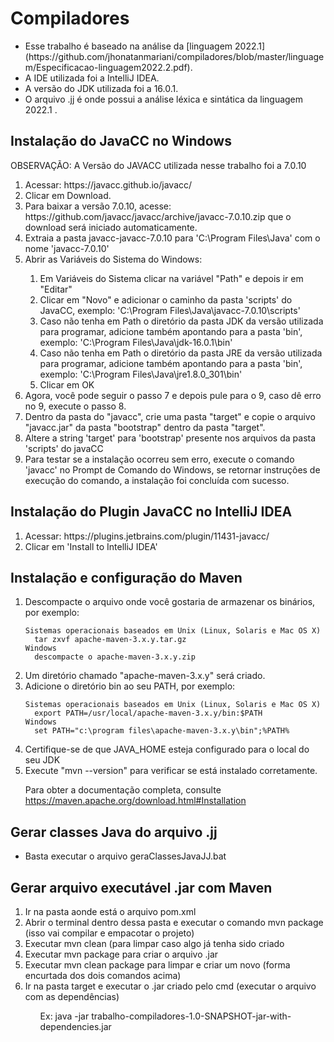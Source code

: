 # Compiladores

<ul>
    <li> Esse trabalho é baseado na análise da [linguagem 2022.1](https://github.com/jhonatanmariani/compiladores/blob/master/linguagem/Especificacao-linguagem2022.2.pdf). </li>
    <li> A IDE utilizada foi a IntelliJ IDEA. </li>
    <li> A versão do JDK utilizada foi a 16.0.1. </li>
    <li> O arquivo .jj é onde possui a análise léxica e sintática da linguagem 2022.1 . </li>
</ul>

## Instalação do JavaCC no Windows

OBSERVAÇÃO: A Versão do JAVACC utilizada nesse trabalho foi a 7.0.10

<ol>
    <li> Acessar: https://javacc.github.io/javacc/ </li>
    <li> Clicar em Download. </li>
    <li> Para baixar a versão 7.0.10, acesse: https://github.com/javacc/javacc/archive/javacc-7.0.10.zip que o download será iniciado automaticamente. </li>
    <li> Extraia a pasta javacc-javacc-7.0.10 para 'C:\Program Files\Java' com o nome 'javacc-7.0.10'</li>
    <li> Abrir as Variáveis do Sistema do Windows:</li>
        <ol>
            <li> Em Variáveis do Sistema clicar na variável "Path" e depois ir em "Editar"  </li> 
            <li> Clicar em "Novo" e adicionar o caminho da pasta 'scripts' do JavaCC, exemplo: 'C:\Program Files\Java\javacc-7.0.10\scripts'
            <li> Caso não tenha em Path o diretório da pasta JDK da versão utilizada para programar, adicione também apontando para a pasta 'bin', exemplo: 'C:\Program Files\Java\jdk-16.0.1\bin' </li>
            <li> Caso não tenha em Path o diretório da pasta JRE da versão utilizada para programar, adicione também apontando para a pasta 'bin', exemplo: 'C:\Program Files\Java\jre1.8.0_301\bin'  </li>
            <li> Clicar em OK </li>
        </ol>
    <li> Agora, você pode seguir o passo 7 e depois pule para o 9, caso dê erro no 9, execute o passo 8.
    <li> Dentro da pasta do "javacc", crie uma pasta "target" e copie o arquivo "javacc.jar" da pasta "bootstrap" dentro da pasta "target".
    <li> Altere a string 'target' para 'bootstrap' presente nos arquivos da pasta 'scripts' do javaCC </li>
    <li> Para testar se a instalação ocorreu sem erro, execute o comando 'javacc' no Prompt de Comando do Windows, se retornar instruções de execução do comando, a instalação foi concluída com sucesso. </li>
</ol>

## Instalação do Plugin JavaCC no IntelliJ IDEA

<ol>
    <li> Acessar: https://plugins.jetbrains.com/plugin/11431-javacc/ </li>
    <li> Clicar em 'Install to IntelliJ IDEA' </li>
</ol>

## Instalação e configuração do Maven
<ol>
  <li> Descompacte o arquivo onde você gostaria de armazenar os binários, por exemplo:</li>

    Sistemas operacionais baseados em Unix (Linux, Solaris e Mac OS X)
      tar zxvf apache-maven-3.x.y.tar.gz
    Windows
      descompacte o apache-maven-3.x.y.zip

 <li> Um diretório chamado "apache-maven-3.x.y" será criado.</li>

 <li> Adicione o diretório bin ao seu PATH, por exemplo: </li>

    Sistemas operacionais baseados em Unix (Linux, Solaris e Mac OS X)
      export PATH=/usr/local/apache-maven-3.x.y/bin:$PATH
    Windows
      set PATH="c:\program files\apache-maven-3.x.y\bin";%PATH%

 <li> Certifique-se de que JAVA_HOME esteja configurado para o local do seu JDK</li>

  <li> Execute "mvn --version" para verificar se está instalado corretamente.</li>

  Para obter a documentação completa, consulte https://maven.apache.org/download.html#Installation
</ol>

## Gerar classes Java do arquivo .jj

- Basta executar o arquivo geraClassesJavaJJ.bat

## Gerar arquivo executável .jar com Maven

<ol>
    <li> Ir na pasta aonde está o arquivo pom.xml </li>
    <li> Abrir o terminal dentro dessa pasta e executar o comando mvn package (isso vai compilar e empacotar o projeto) </li>
    <li> Executar mvn clean (para limpar caso algo já tenha sido criado </li>
    <li> Executar mvn package para criar o arquivo .jar </li>
    <li> Executar mvn clean package para limpar e criar um novo (forma encurtada dos dois comandos acima) </li>
    <li> Ir na pasta target e executar o .jar criado pelo cmd (executar o arquivo com as dependências) </li>
    <ul> Ex: java -jar trabalho-compiladores-1.0-SNAPSHOT-jar-with-dependencies.jar </ul>
</ol>
